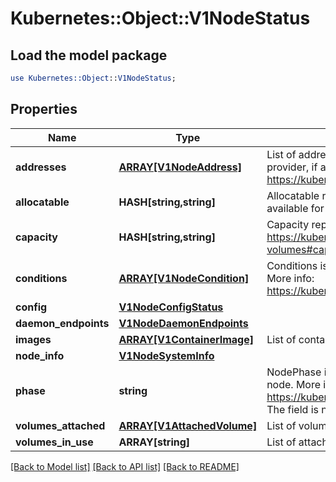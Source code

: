 # Kubernetes::Object::V1NodeStatus

## Load the model package
```perl
use Kubernetes::Object::V1NodeStatus;
```

## Properties
Name | Type | Description | Notes
------------ | ------------- | ------------- | -------------
**addresses** | [**ARRAY[V1NodeAddress]**](V1NodeAddress.md) | List of addresses reachable to the node. Queried from cloud provider, if available. More info: https://kubernetes.io/docs/concepts/nodes/node/#addresses | [optional] 
**allocatable** | **HASH[string,string]** | Allocatable represents the resources of a node that are available for scheduling. Defaults to Capacity. | [optional] 
**capacity** | **HASH[string,string]** | Capacity represents the total resources of a node. More info: https://kubernetes.io/docs/concepts/storage/persistent-volumes#capacity | [optional] 
**conditions** | [**ARRAY[V1NodeCondition]**](V1NodeCondition.md) | Conditions is an array of current observed node conditions. More info: https://kubernetes.io/docs/concepts/nodes/node/#condition | [optional] 
**config** | [**V1NodeConfigStatus**](V1NodeConfigStatus.md) |  | [optional] 
**daemon_endpoints** | [**V1NodeDaemonEndpoints**](V1NodeDaemonEndpoints.md) |  | [optional] 
**images** | [**ARRAY[V1ContainerImage]**](V1ContainerImage.md) | List of container images on this node | [optional] 
**node_info** | [**V1NodeSystemInfo**](V1NodeSystemInfo.md) |  | [optional] 
**phase** | **string** | NodePhase is the recently observed lifecycle phase of the node. More info: https://kubernetes.io/docs/concepts/nodes/node/#phase The field is never populated, and now is deprecated. | [optional] 
**volumes_attached** | [**ARRAY[V1AttachedVolume]**](V1AttachedVolume.md) | List of volumes that are attached to the node. | [optional] 
**volumes_in_use** | **ARRAY[string]** | List of attachable volumes in use (mounted) by the node. | [optional] 

[[Back to Model list]](../README.md#documentation-for-models) [[Back to API list]](../README.md#documentation-for-api-endpoints) [[Back to README]](../README.md)


